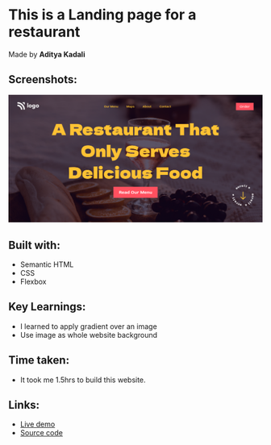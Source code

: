 # This is a Landing page for a restaurant

Made by **Aditya Kadali**

## Screenshots:

![Desktop view](./screenshots/desktop.png)

## Built with:

- Semantic HTML
- CSS
- Flexbox

## Key Learnings:

- I learned to apply gradient over an image
- Use image as whole website background

## Time taken:

- It took me 1.5hrs to build this website.

## Links:
- [Live demo](https://restaurant-home.netlify.app/)
- [Source code](https://github.com/Adityakadali/restaurant-landing-page)